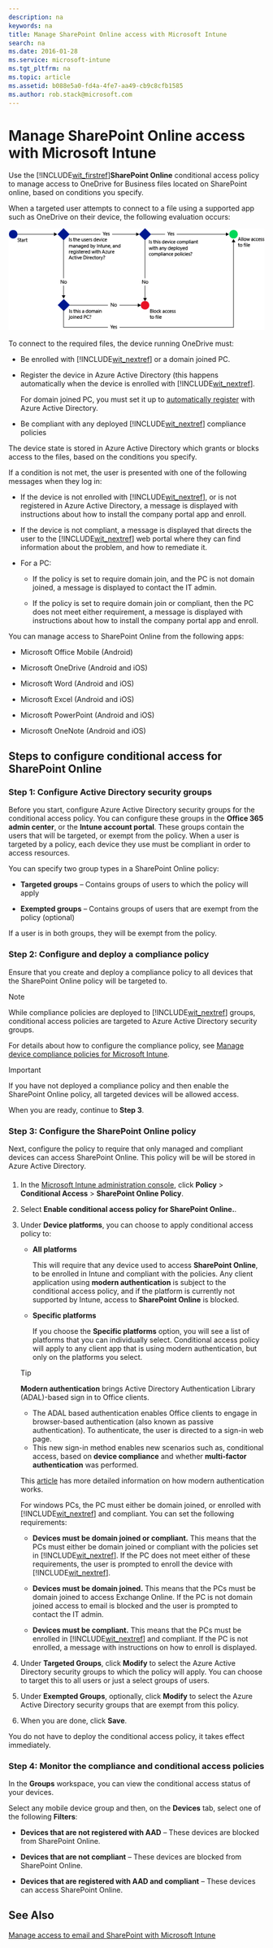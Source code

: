 ```yaml
---
description: na
keywords: na
title: Manage SharePoint Online access with Microsoft Intune
search: na
ms.date: 2016-01-28
ms.service: microsoft-intune
ms.tgt_pltfrm: na
ms.topic: article
ms.assetid: b088e5a0-fd4a-4fe7-aa49-cb9c8cfb1585
ms.author: rob.stack@microsoft.com
---
```

# Manage SharePoint Online access with Microsoft Intune
Use the [!INCLUDE[wit_firstref](../Token/wit_firstref_md.md)]**SharePoint Online** conditional access policy to manage access to OneDrive for Business files located on SharePoint online, based on conditions you specify.

When a targeted user attempts to connect to a file using a supported app such as OneDrive on their device, the following evaluation occurs:

![](../Image/ConditionalAccess8-6.png)

To connect to the required files, the device running OneDrive must:

-   Be enrolled with [!INCLUDE[wit_nextref](../Token/wit_nextref_md.md)] or a domain joined PC.

-   Register the device in Azure Active Directory (this happens automatically when the device is enrolled with [!INCLUDE[wit_nextref](../Token/wit_nextref_md.md)].

    For domain joined PC, you must set it up to [automatically register](https://azure.microsoft.com/en-us/documentation/articles/active-directory-conditional-access-automatic-device-registration/) with Azure Active Directory.

-   Be compliant with any deployed [!INCLUDE[wit_nextref](../Token/wit_nextref_md.md)] compliance policies

The device state is stored in Azure Active Directory which grants or blocks access to the files, based on the conditions you specify.

If a condition is not met, the user is presented with one of the following messages when they log in:

-   If the device is not enrolled with [!INCLUDE[wit_nextref](../Token/wit_nextref_md.md)], or is not registered in Azure Active Directory, a message is displayed with instructions about how to install the company portal app and enroll.

-   If the device is not compliant, a message is displayed that directs the user to the [!INCLUDE[wit_nextref](../Token/wit_nextref_md.md)] web portal where they can find information about the problem, and how to remediate it.

-   For a PC:

    -   If the policy is set to require domain join, and the PC is not domain joined, a message is displayed to contact the IT admin.

    -   If the policy is set to require domain join or compliant, then the PC does not meet either requirement, a message is displayed with instructions about how to install the company portal app and enroll.

You can manage access to SharePoint Online from the following apps:

-   Microsoft Office Mobile (Android)

-   Microsoft OneDrive (Android and iOS)

-   Microsoft Word (Android and iOS)

-   Microsoft Excel (Android and iOS)

-   Microsoft PowerPoint (Android and iOS)

-   Microsoft OneNote (Android and iOS)

## Steps to configure conditional access for SharePoint Online

### Step 1: Configure Active Directory security groups
Before you start, configure Azure Active Directory security groups for the conditional access policy. You can configure these groups in the **Office 365 admin center**, or the **Intune account portal**. These groups contain the users that will be targeted, or exempt from the policy. When a user is targeted by a policy, each device they use must be compliant in order to access resources.

You can specify two group types in a SharePoint Online policy:

-   **Targeted groups** – Contains groups of users to which the policy will apply

-   **Exempted groups** – Contains groups of users that are exempt from the policy (optional)

If a user is in both groups, they will be exempt from the policy.

### Step 2: Configure and deploy a compliance policy
Ensure that you create and deploy a compliance policy to all devices that the SharePoint Online policy will be targeted to.

> [!NOTE]
> While compliance policies are deployed to [!INCLUDE[wit_nextref](../Token/wit_nextref_md.md)] groups, conditional access policies are targeted to Azure Active Directory security groups.

For details about how to configure the compliance policy, see [Manage device compliance policies for Microsoft Intune](../Topic/Manage_device_compliance_policies_for_Microsoft_Intune.md).

> [!IMPORTANT]
> If you have not deployed a compliance policy and then enable the SharePoint Online policy, all targeted devices will be allowed access.

When you are ready, continue to **Step 3**.

### <a name="BKMK_OneDrive"></a>Step 3: Configure the SharePoint Online policy
Next, configure the policy to require that only managed and compliant devices can access SharePoint Online. This policy will be will be stored in Azure Active Directory.

#### <a name="bkmk_spopolicy"></a>

1.  In the [Microsoft Intune administration console](https://manage.microsoft.com), click **Policy** &gt; **Conditional Access** &gt; **SharePoint Online Policy**.

2.  Select **Enable conditional access policy for SharePoint Online.**.

3.  Under **Device platforms**, you can choose to apply conditional access policy to:

    -   **All platforms**

        This will require that any device used to access **SharePoint Online**,  to be enrolled in Intune and compliant with the policies.  Any client application using **modern authentication** is subject to the conditional access policy, and if the platform is currently not supported by Intune, access to **SharePoint Online** is blocked.

    -   **Specific platforms**

        If you choose the **Specific platforms** option, you will see a list of platforms that you can individually select.   Conditional access policy will apply to any client app that is using modern authentication, but only on the platforms you select.

    > [!TIP]
    > **Modern authentication** brings Active Directory Authentication Library (ADAL)-based sign in to Office clients.
    > 
    > -   The ADAL based authentication enables Office clients to engage in browser-based authentication (also known as passive authentication).  To authenticate, the user is directed to a sign-in web page.
    > -   This new sign-in method enables new scenarios such as, conditional access, based on **device compliance** and whether **multi-factor authentication** was performed.
    > 
    > This [article](https://blogs.office.com/2014/11/12/office-2013-updated-authentication-enabling-multi-factor-authentication-saml-identity-providers/) has more detailed information on how modern authentication works.

    For windows PCs, the PC must either be domain joined, or enrolled with [!INCLUDE[wit_nextref](../Token/wit_nextref_md.md)] and compliant. You can set the following requirements:

    -   **Devices must be domain joined or compliant.** This means that the PCs must either be domain joined or compliant with the policies set in [!INCLUDE[wit_nextref](../Token/wit_nextref_md.md)]. If the PC does not meet either of these requirements, the user is prompted to enroll the device with [!INCLUDE[wit_nextref](../Token/wit_nextref_md.md)].

    -   **Devices must be domain joined.** This means that the PCs must be domain joined to access Exchange Online. If the PC is not domain joined access to email is blocked and the user is prompted to contact the IT admin.

    -   **Devices must be compliant.** This means that the PCs must be enrolled in [!INCLUDE[wit_nextref](../Token/wit_nextref_md.md)] and compliant. If the PC is not enrolled, a message with instructions on how to enroll is displayed.

4.  Under **Targeted Groups**, click **Modify** to select the Azure Active Directory security groups to which the policy will apply. You can choose to target this to all users or just a select groups of users.

5.  Under **Exempted Groups**, optionally, click **Modify** to select the Azure Active Directory security groups that are exempt from this policy.

6.  When you are done, click **Save**.

You do not have to deploy the conditional access policy, it takes effect immediately.

### Step 4: Monitor the compliance and conditional access policies
In the **Groups** workspace, you can view the conditional access status of your devices.

Select any mobile device group and then, on the **Devices** tab, select one of the following **Filters**:

-   **Devices that are not registered with AAD** – These devices are blocked from SharePoint Online.

-   **Devices that are not compliant** – These devices are blocked from SharePoint Online.

-   **Devices that are registered with AAD and compliant** – These devices can access SharePoint Online.

## See Also
[Manage access to email and SharePoint with Microsoft Intune](../Topic/Manage_access_to_email_and_SharePoint_with_Microsoft_Intune.md)

